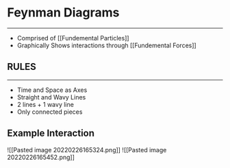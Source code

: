 # Feynman Diagrams
---
- Comprised of [[Fundemental Particles]]
- Graphically Shows interactions through [[Fundemental Forces]]

## RULES
---
-  Time and Space as Axes
-   Straight and Wavy Lines
-   2 lines + 1 wavy line
-   Only connected pieces

## Example Interaction
![[Pasted image 20220226165324.png]]
![[Pasted image 20220226165452.png]]
